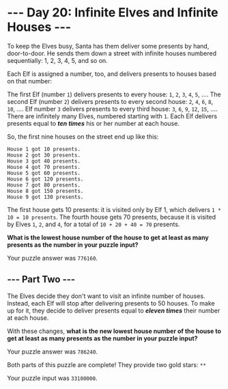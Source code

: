# --- Day 20: Infinite Elves and Infinite Houses ---
To keep the Elves busy, Santa has them deliver some presents by hand, door-to-door. He sends them down a street with infinite houses numbered sequentially: 1, 2, 3, 4, 5, and so on.

Each Elf is assigned a number, too, and delivers presents to houses based on that number:

The first Elf (number `1`) delivers presents to every house: `1`, `2`, `3`, `4`, `5`, ....
The second Elf (number `2`) delivers presents to every second house: `2`, `4`, `6`, `8`, `10`, ....
Elf number `3` delivers presents to every third house: `3`, `6`, `9`, `12`, `15`, ....
There are infinitely many Elves, numbered starting with `1`. Each Elf delivers presents equal to ***ten times*** his or her number at each house.

So, the first nine houses on the street end up like this:
```
House 1 got 10 presents.
House 2 got 30 presents.
House 3 got 40 presents.
House 4 got 70 presents.
House 5 got 60 presents.
House 6 got 120 presents.
House 7 got 80 presents.
House 8 got 150 presents.
House 9 got 130 presents.
```
The first house gets 10 presents: it is visited only by Elf 1, which delivers `1 * 10 = 10 presents`. The fourth house gets 70 presents, because it is visited by Elves `1`, `2`, and `4`, for a total of `10 + 20 + 40 = 70` presents.

**What is the lowest house number of the house to get at least as many presents as the number in your puzzle input?**

Your puzzle answer was `776160`.

## --- Part Two ---
The Elves decide they don't want to visit an infinite number of houses. Instead, each Elf will stop after delivering presents to 50 houses. To make up for it, they decide to deliver presents equal to ***eleven times*** their number at each house.

With these changes, **what is the new lowest house number of the house to get at least as many presents as the number in your puzzle input?**

Your puzzle answer was `786240`.

Both parts of this puzzle are complete! They provide two gold stars: `**`

Your puzzle input was `33100000`.
